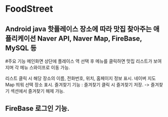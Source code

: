 # FoodStreet 
Android java
핫플레이스 장소에 따라 맛집 찾아주는 애플리케이션
Naver API, Naver Map, FireBase, MySQL 등
--------------------------------------------------------
#주요 기능
메인화면 상단에 플레이스 역 선택 후 메뉴를 클릭하면
맛집 리스트가 보여지며 각 메뉴 스와이프로 이동 가능.

리스트 클릭 시 해당 장소의 이름, 전화번호, 위치, 홈페이지 정보 표시.
네이버 지도 Map 띄워 선택 장소 표시.
즐겨찾기 기능 : 즐겨찾기 클릭 시 즐겨찾기 저장.
-> 즐겨찾기 섹션에서 즐겨찾기 해제 가능.

FireBase 로그인 기능.
---------------------------------------------------------
